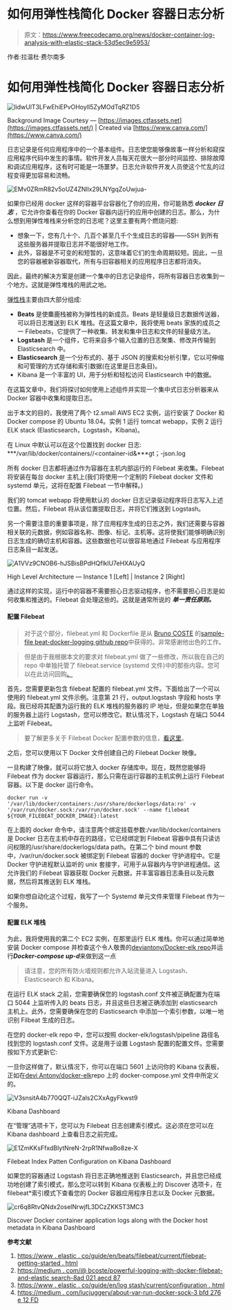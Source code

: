 # 如何用弹性栈简化 Docker 容器日志分析

> 原文：<https://www.freecodecamp.org/news/docker-container-log-analysis-with-elastic-stack-53d5ec9e5953/>

作者:拉温杜·费尔南多

# 如何用弹性栈简化 Docker 容器日志分析

![lidwUlT3LFwEhiEPvOHoylI5ZyMOdTqRZ1D5](img/03e6508f8c64686a5d64671aee734b51.png)

Background Image Courtesy — [https://images.ctfassets.net](https://images.ctfassets.net/) | Created via [https://www.canva.com/](https://www.canva.com/)

日志记录是任何应用程序中的一个基本组件。日志使您能够像故事一样分析和窥探应用程序代码中发生的事情。软件开发人员每天花很大一部分时间监控、排除故障和调试应用程序，这有时可能是一场噩梦。日志允许软件开发人员使这个忙乱的过程变得更加容易和流畅。

![EMv0ZRmR82v5oUZ4ZNllx29LNYgqZoUwjua-](img/d9562dde7e66da28227729a25904a0ef.png)

如果你已经用 docker 这样的容器平台容器化了你的应用，你可能熟悉 ***docker 日志*** ，它允许你查看在你的 Docker 容器内运行的应用中创建的日志。那么，为什么想到用弹性堆栈来分析您的日志呢？这里主要有两个燃烧问题:

*   想象一下，您有几十个、几百个甚至几千个生成日志的容器——SSH 到所有这些服务器并提取日志并不能很好地工作。
*   此外，容器是不可变的和短暂的，这意味着它们的生命周期较短。因此，一旦您的容器被新容器取代，所有与旧容器相关的应用程序日志都将消失。

因此，最终的解决方案是创建一个集中的日志记录组件，将所有容器日志收集到一个地方。这就是弹性堆栈的用武之地。

[弹性栈](https://www.elastic.co/products/)主要由四大部分组成:

*   **Beats** 是使麋鹿栈被称为弹性栈的新成员。Beats 是轻量级日志数据传送器，可以将日志推送到 ELK 堆栈。在这篇文章中，我将使用 beats 家族的成员之一 Filebeats，它提供了一种收集、转发和集中日志和文件的轻量级方法。
*   **Logstash** 是一个组件，它将来自多个输入位置的日志聚集、修改并传输到 Elasticsearch 中。
*   **Elasticsearch** 是一个分布式的、基于 JSON 的搜索和分析引擎，它以可伸缩和可管理的方式存储和索引数据(在这里是日志条目)。
*   Kibana 是一个丰富的 UI，用于分析和轻松访问 Elasticsearch 中的数据。

在这篇文章中，我们将探讨如何使用上述组件并实现一个集中式日志分析器来从 Docker 容器中收集和提取日志。

出于本文的目的，我使用了两个 t2.small AWS EC2 实例，运行安装了 Docker 和 Docker compose 的 Ubuntu 18.04。实例 1 运行 tomcat webapp，实例 2 运行 ELK stack (Elasticsearch，Logstash，Kibana)。

在 Linux 中默认可以在这个位置找到 docker 日志:
***/var/lib/docker/containers/<container-id>/<container-id&***gt；-json.log

所有 docker 日志都将通过作为容器在主机内部运行的 Filebeat 来收集。Filebeat 将安装在每台 docker 主机上(我们将使用一个定制的 Filebeat docker 文件和 systemd 单元，这将在配置 Filebeat 一节中解释。)

我们的 tomcat webapp 将使用默认的 docker 日志记录驱动程序将日志写入上述位置。然后，Filebeat 将从该位置提取日志，并将它们推送到 Logstash。

另一个需要注意的重要事项是，除了应用程序生成的日志之外，我们还需要与容器相关联的元数据，例如容器名称、图像、标记、主机等。这将使我们能够明确识别日志生成的确切主机和容器。这些数据也可以很容易地通过 Filebeat 与应用程序日志条目一起发送。

![A1VVz9CNOB6-hJSBisBPdHQflklU7eHXAUyQ](img/73bc6baf2ec44f8588f786a443e8145e.png)

High Level Architecture — Instance 1 [Left] | Instance 2 [Right]

通过这样的实现，运行中的容器不需要担心日志驱动程序，也不需要担心日志是如何收集和推送的。Filebeat 会处理这些的。这就是通常所说的 ***单一责任原则。***

#### **配置 Filebeat**

> 对于这个部分，filebeat.yml 和 Dockerfile 是从 [Bruno COSTE](https://medium.com/@bcoste) 的[sample-file beat-docker-logging github repo](https://github.com/bcoste/sample-filebeat-docker-logging)中获得的。非常感谢他出色的工作。

> 但是由于我根据本文的要求对 filebeat.yml 做了一些修改，所以我在自己的 repo 中单独托管了 filebeat.service (systemd 文件)中的那些内容。您可以在此访问回购[。](https://github.com/rav94/filebeat-demo)

首先，您需要更新包含 filebeat 配置的 filebeat.yml 文件。下面给出了一个可以使用的 filebeat.yml 文件示例。注意第 21 行，output.logstash 字段和 hosts 字段。我已经将其配置为运行我的 ELK 堆栈的服务器的 IP 地址，但是如果您在单独的服务器上运行 Logstash，您可以修改它。默认情况下，Logstash 在端口 5044 上监听 Filebeat。

> 要了解更多关于 Filebeat Docker 配置参数的信息，[看这里](https://www.elastic.co/guide/en/beats/filebeat/master/filebeat-input-docker.html)。

之后，您可以使用以下 Docker 文件创建自己的 Filebeat Docker 映像。

一旦构建了映像，就可以将它放入 docker 存储库中。现在，既然您能够将 Filebeat 作为 docker 容器运行，那么只需在运行容器的主机实例上运行 Filebeat 容器。以下是 docker 运行命令。

```
docker run -v '/var/lib/docker/containers:/usr/share/dockerlogs/data:ro' -v '/var/run/docker.sock:/var/run/docker.sock' --name filebeat ${YOUR_FILEBEAT_DOCKER_IMAGE}:latest
```

在上面的 docker 命令中，请注意两个绑定挂载参数:/var/lib/docker/containers 是 Docker 日志在主机中存在的路径，它已经绑定到 Filebeat 容器中具有只读访问权限的/usr/share/dockerlogs/data path。在第二个 bind mount 参数中，/var/run/docker.sock 被绑定到 Filebeat 容器的 docker 守护进程中。它是 Docker 守护进程默认监听的 unix 套接字，可用于从容器内与守护进程通信。这允许我们的 Filebeat 容器获取 Docker 元数据，并丰富容器日志条目以及元数据，然后将其推送到 ELK 堆栈。

如果你想自动化这个过程，我写了一个 Systemd 单元文件来管理 Filebeat 作为一个服务。

#### **配置 ELK 堆栈**

为此，我将使用我的第二个 EC2 实例，在那里运行 ELK 堆栈。你可以通过简单地安装 Docker compose 并检查这个令人敬畏的[deviantony/Docker-elk repo](https://github.com/deviantony/docker-elk)并运行***Docker-compose up-d***来做到这一点

> 请注意，您的所有防火墙规则都允许入站流量进入 Logstash、Elasticsearch 和 Kibana。

在运行 ELK stack 之前，您需要确保您的 logstash.conf 文件被正确配置为在端口 5044 上监听传入的 beats 日志，并且这些日志被正确添加到 elasticsearch 主机上。此外，您需要确保在您的 Elasticsearch 中添加一个索引参数，以唯一地识别 Filbeat 生成的日志。

在您的 docker-elk repo 中，您可以按照 docker-elk/logstash/pipeline 路径名找到您的 logstash.conf 文件。这是用于设置 Logstash 配置的配置文件。您需要按如下方式更新它:

一旦你这样做了，默认情况下，你可以在端口 5601 上访问你的 Kibana 仪表板，正如在[devi Antony/docker-elk](https://github.com/deviantony/docker-elk)repo 上的 docker-compose.yml 文件中所定义的。

![V3snsitA4b770QQT-iJZaIs2CXxAgyFkwst9](img/69dcc42391e25996087e59200ba7a296.png)

Kibana Dashboard

在“管理”选项卡下，您可以为 Filebeat 日志创建索引模式。这必须在您可以在 Kibana dashboard 上查看日志之前完成。

![E1ZmKKsFfxdBIytNreN-2rpR1NfwaBo8ze-X](img/f8ff8de456d5b3f770e431cdc4bc99c3.png)

Filebeat Index Patten Configuration on Kibana Dashboard

如果您的容器通过 Logstash 将日志正确地推送到 Elasticsearch，并且您已经成功地创建了索引模式，那么您可以转到 Kibana 仪表板上的 Discover 选项卡，在 filebeat*索引模式下查看您的 Docker 容器应用程序日志以及 Docker 元数据。

![cr6q8RtvQNdx2oselNrwjfL3DCzZKK5T3MC3](img/9c8d80d33ce9033aa450a366eef3692d.png)

Discover Docker container application logs along with the Docker host metadata in Kibana Dashboard

**参考文献**

1.  [https://www . elastic . co/guide/en/beats/filebeat/current/filebeat-getting-started . html](https://www.elastic.co/guide/en/beats/filebeat/current/filebeat-getting-started.html)
2.  [https://medium . com/@ bcoste/powerful-logging-with-docker-filebeat-and-elastic search-8ad 021 aecd 87](https://medium.com/@bcoste/powerful-logging-with-docker-filebeat-and-elasticsearch-8ad021aecd87)
3.  [https://www . elastic . co/guide/en/log stash/current/configuration . html](https://www.elastic.co/guide/en/logstash/current/configuration.html)
4.  [https://medium . com/lucjuggery/about-var-run-docker-sock-3 bfd 276 e 12 FD](https://medium.com/lucjuggery/about-var-run-docker-sock-3bfd276e12fd)